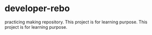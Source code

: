 # developer-rebo
practicing making repository.
This project is for learning purpose.
This project is for learning purpose.